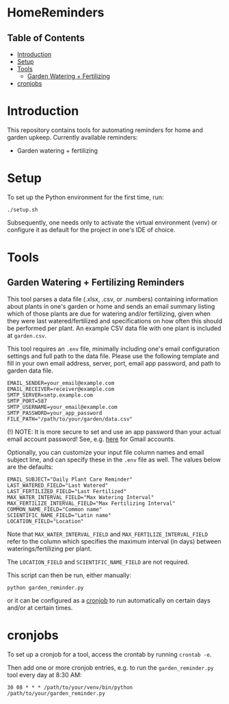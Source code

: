 # HomeReminders


## Table of Contents
* [Introduction](#introduction)
* [Setup](#setup)
* [Tools](#tools)
    * [Garden Watering + Fertilizing](#garden-watering--fertilizing-reminders)
* [cronjobs](#cronjobs)

# Introduction
This repository contains tools for automating reminders for home and garden upkeep.
Currently available reminders:
- Garden watering + fertilizing


# Setup
To set up the Python environment for the first time, run:
```
./setup.sh
```
Subsequently, one needs only to activate the virtual environment (venv) or configure it as default for the project in one's IDE of choice.

# Tools
## Garden Watering + Fertilizing Reminders
This tool parses a data file (.xlsx, .csv, or .numbers) containing information about plants in one's garden or home and sends an email summary listing which of those plants are due for watering and/or fertilizing, given when they were last watered/fertilized and specifications on how often this should be performed per plant.
An example CSV data file with one plant is included at `garden.csv`.

This tool requires an `.env` file, minimally including one's email configuration settings and full path to the data file. Please use the following template and fill in your own email address, server, port, email app password, and path to garden data file. 

```
EMAIL_SENDER=your_email@example.com
EMAIL_RECEIVER=receiver@example.com
SMTP_SERVER=smtp.example.com
SMTP_PORT=587
SMTP_USERNAME=your_email@example.com
SMTP_PASSWORD=your_app_password
FILE_PATH="/path/to/your/garden/data.csv"
```
(!) NOTE: It is more secure to set and use an app password than your actual email account password! See, e.g. [here](https://myaccount.google.com/apppasswords) for Gmail accounts. 

Optionally, you can customize your input file column names and email subject line, and can specify these in the `.env` file as well. The values below are the defaults:
``` 
EMAIL_SUBJECT="Daily Plant Care Reminder"
LAST_WATERED_FIELD="Last Watered"
LAST_FERTILIZED_FIELD="Last Fertilized"
MAX_WATER_INTERVAL_FIELD="Max Watering Interval"
MAX_FERTILIZE_INTERVAL_FIELD="Max Fertilizing Interval"
COMMON_NAME_FIELD="Common name"
SCIENTIFIC_NAME_FIELD="Latin name"
LOCATION_FIELD="Location"
```

Note that `MAX_WATER_INTERVAL_FIELD` and `MAX_FERTILIZE_INTERVAL_FIELD` refer to the column which specifies the maximum interval (in days) between waterings/fertilizing per plant.

The `LOCATION_FIELD` and `SCIENTIFIC_NAME_FIELD` are not required.

This script can then be run, either manually:
```
python garden_reminder.py
```
or it can be configured as a [cronjob](#cronjobs) to run automatically on certain days and/or at certain times.


# cronjobs
To set up a cronjob for a tool, access the crontab by running `crontab -e`.

Then add one or more cronjob entries, e.g. to run the `garden_reminder.py` tool every day at 8:30 AM:
```
30 08 * * * /path/to/your/venv/bin/python /path/to/your/garden_reminder.py
```
